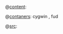 @[content](content/_content.md):
 

@[contaners](contaners/_contaners.md):
cygwin , fud

@[src](src/_src.md):